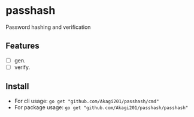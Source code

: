 # passhash

Password hashing and verification

## Features

- [ ] gen.
- [ ] verify.

## Install

* For cli usage: `go get "github.com/Akagi201/passhash/cmd"`
* For package usage: `go get "github.com/Akagi201/passhash/passhash"`
